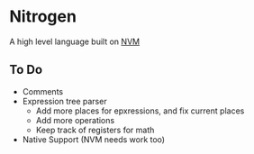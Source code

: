 # Nitrogen

A high level language built on [NVM](https://github.com/jonahisadev/nitrogen-vm)

## To Do

* Comments
* Expression tree parser
	* Add more places for epxressions, and fix current places
	* Add more operations
	* Keep track of registers for math
* Native Support (NVM needs work too)